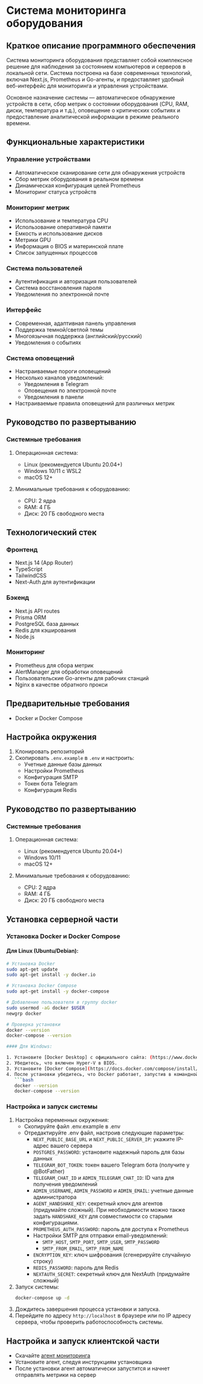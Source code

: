 # Система мониторинга оборудования

## Краткое описание программного обеспечения

Система мониторинга оборудования представляет собой комплексное решение для наблюдения за состоянием компьютеров и серверов в локальной сети. Система построена на базе современных технологий, включая Next.js, Prometheus и Go-агенты, и предоставляет удобный веб-интерфейс для мониторинга и управления устройствами.

Основное назначение системы — автоматическое обнаружение устройств в сети, сбор метрик о состоянии оборудования (CPU, RAM, диски, температура и т.д.), оповещение о критических событиях и предоставление аналитической информации в режиме реального времени.

## Функциональные характеристики

### Управление устройствами

- Автоматическое сканирование сети для обнаружения устройств
- Сбор метрик оборудования в реальном времени
- Динамическая конфигурация целей Prometheus
- Мониторинг статуса устройств

### Мониторинг метрик

- Использование и температура CPU
- Использование оперативной памяти
- Емкость и использование дисков
- Метрики GPU
- Информация о BIOS и материнской плате
- Список запущенных процессов

### Система пользователей

- Аутентификация и авторизация пользователей
- Система восстановления пароля
- Уведомления по электронной почте

### Интерфейс

- Современная, адаптивная панель управления
- Поддержка темной/светлой темы
- Многоязычная поддержка (английский/русский)
- Уведомления о событиях

### Система оповещений

- Настраиваемые пороги оповещений
- Несколько каналов уведомлений:
    - Уведомления в Telegram
    - Оповещения по электронной почте
    - Уведомления в панели
- Настраиваемые правила оповещений для различных метрик

## Руководство по развертыванию

### Системные требования

1. Операционная система:

    - Linux (рекомендуется Ubuntu 20.04+)
    - Windows 10/11 с WSL2
    - macOS 12+

2. Минимальные требования к оборудованию:
    - CPU: 2 ядра
    - RAM: 4 ГБ
    - Диск: 20 ГБ свободного места

## Технологический стек

### Фронтенд

- Next.js 14 (App Router)
- TypeScript
- TailwindCSS
- Next-Auth для аутентификации

### Бэкенд

- Next.js API routes
- Prisma ORM
- PostgreSQL база данных
- Redis для кэширования
- Node.js

### Мониторинг

- Prometheus для сбора метрик
- AlertManager для обработки оповещений
- Пользовательские Go-агенты для рабочих станций
- Nginx в качестве обратного прокси

## Предварительные требования

- Docker и Docker Compose

## Настройка окружения

1. Клонировать репозиторий
2. Скопировать `.env.example` в `.env` и настроить:
    - Учетные данные базы данных
    - Настройки Prometheus
    - Конфигурация SMTP
    - Токен бота Telegram
    - Конфигурация Redis

## Руководство по развертыванию

### Системные требования

1. Операционная система:

    - Linux (рекомендуется Ubuntu 20.04+)
    - Windows 10/11
    - macOS 12+

2. Минимальные требования к оборудованию:
    - CPU: 2 ядра
    - RAM: 4 ГБ
    - Диск: 20 ГБ свободного места

## Установка серверной части

### Установка Docker и Docker Compose

#### Для Linux (Ubuntu/Debian):

````bash
# Установка Docker
sudo apt-get update
sudo apt-get install -y docker.io

# Установка Docker Compose
sudo apt-get install -y docker-compose

# Добавление пользователя в группу docker
sudo usermod -aG docker $USER
newgrp docker

# Проверка установки
docker --version
docker-compose --version

#### Для Windows:

1. Установите [Docker Desktop] с официального сайта: (https://www.docker.com/products/docker-desktop) для Windows.
2. Убедитесь, что включен Hyper-V в BIOS.
3. Установите [Docker Compose](https://docs.docker.com/compose/install/) для Windows.
4. После установки убедитесь, что Docker работает, запустив в командной строке:
   ```bash
   docker --version
   docker-compose --version
````

### Настройка и запуск системы

1. Настройка переменных окружения:
    - Скопируйте файл .env.example в .env
    - Отредактируйте .env файл, настроив следующие параметры:
        - `NEXT_PUBLIC_BASE_URL` и `NEXT_PUBLIC_SERVER_IP`: укажите IP-адрес вашего сервера
        - `POSTGRES_PASSWORD`: установите надежный пароль для базы данных
        - `TELEGRAM_BOT_TOKEN`: токен вашего Telegram бота (получите у @BotFather)
        - `TELEGRAM_CHAT_ID` и `ADMIN_TELEGRAM_CHAT_ID`: ID чата для получения уведомлений
        - `ADMIN_USERNAME`, `ADMIN_PASSWORD` и `ADMIN_EMAIL`: учетные данные администратора
        - `AGENT_HANDSHAKE_KEY`: секретный ключ для агентов (придумайте сложный). При необходимости можно также задать `HANDSHAKE_KEY` для совместимости со старыми конфигурациями.
        - `PROMETHEUS_AUTH_PASSWORD`: пароль для доступа к Prometheus
        - Настройки SMTP для отправки email-уведомлений:
            - `SMTP_HOST`, `SMTP_PORT`, `SMTP_USER`, `SMTP_PASSWORD`
            - `SMTP_FROM_EMAIL`, `SMTP_FROM_NAME`
        - `ENCRYPTION_KEY`: ключ шифрования (сгенерируйте случайную строку)
        - `REDIS_PASSWORD`: пароль для Redis
        - `NEXTAUTH_SECRET`: секретный ключ для NextAuth (придумайте сложный)
2. Запуск системы:
    ```bash
    docker-compose up -d
    ```
3. Дождитесь завершения процесса установки и запуска.
4. Перейдите по адресу `http://localhost` в браузере или по IP адресу сервера, чтобы проверить работоспособность системы.

## Настройка и запуск клиентской части

- Скачайте [агент мониторинга](https://github.com/deymonster/custom_windows_exporter/releases/download/v1.0.10/NITRINOnetControlManagerSetup.exe)
- Установите агент, следуя инструкциям установщика
- После установки агент автоматически запустится и начнет отправлять метрики на сервер
